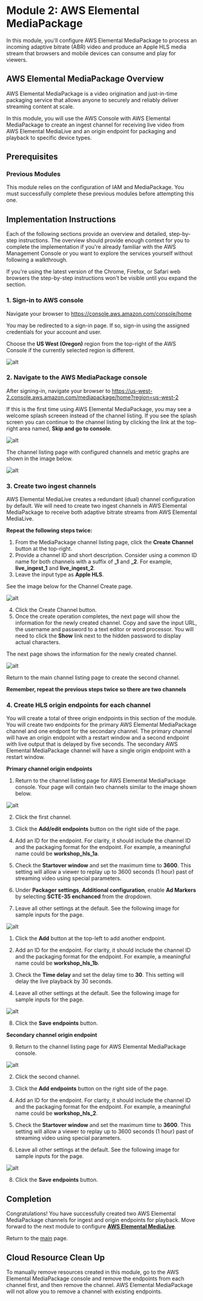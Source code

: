 # Module 2: AWS Elemental MediaPackage

In this module, you'll configure AWS Elemental MediaPackage to process an incoming adaptive bitrate (ABR) video and produce an Apple HLS media stream that browsers and mobile devices can consume and play for viewers.

## AWS Elemental MediaPackage Overview

AWS Elemental MediaPackage is a video origination and just-in-time packaging service that allows anyone to securely and reliably deliver streaming content at scale.

In this module, you will use the AWS Console with AWS Elemental MediaPackage to create an ingest channel for receiving live video from AWS Elemental MediaLive and an origin endpoint for packaging and playback to specific device types.

## Prerequisites

### Previous Modules

This module relies on the configuration of IAM and MediaPackage. You must successfully complete these previous modules before attempting this one.

## Implementation Instructions

Each of the following sections provide an overview and detailed, step-by-step instructions. The overview should provide enough context for you to complete the implementation if you're already familiar with the AWS Management Console or you want to explore the services yourself without following a walkthrough.

If you're using the latest version of the Chrome, Firefox, or Safari web browsers the step-by-step instructions won't be visible until you expand the section.

### 1. Sign-in to AWS console

Navigate your browser to https://console.aws.amazon.com/console/home

You may be redirected to a sign-in page. If so, sign-in using the assigned credentials for your account and user.

Choose the **US West (Oregon)** region from the top-right of the AWS Console if the currently selected region is different.

![alt](region.png)

### 2. Navigate to the AWS MediaPackage console

After signing-in, navigate your browser to https://us-west-2.console.aws.amazon.com/mediapackage/home?region=us-west-2

If this is the first time using AWS Elemental MediaPackage, you may see a welcome splash screeen instead of the channel listing. If you see the splash screen you can continue to the channel listing by clicking the link at the top-right area named, **Skip and go to console**.

![alt](mediapackage-splash.png)

The channel listing page with configured channels and metric graphs are shown in the image below.

![alt](channels.png)

### 3. Create two ingest channels

AWS Elemental MediaLive creates a redundant (dual) channel configuration by default. We will need to create two ingest channels in AWS Elemental MediaPackage to receive both adaptive bitrate streams from AWS Elemental MediaLive.

**Repeat the following steps twice:**

1. From the MediaPackage channel listing page, click the **Create Channel** button at the top-right.
2. Provide a channel ID and short description. Consider using a common ID name for both channels with a suffix of **_1** and **_2**. For example, **live_ingest_1** and **live_ingest_2**.
3. Leave the input type as **Apple HLS**.

See the image below for the Channel Create page.

![alt](channel-create.png)

4. Click the Create Channel button.
5. Once the create operation completes, the next page will show the information for the newly created channel. Copy and save the input URL, the username and password to a text editor or word processor. You will need to click the **Show** link next to the hidden password to display actual characters. 

The next page shows the information for the newly created channel.

![alt](channel-info.png)

Return to the main channel listing page to create the second channel.

**Remember, repeat the previous steps twice so there are two channels**

### 4. Create HLS origin endpoints for each channel

You will create a total of three origin endpoints in this section of the module. You will create two endpoints for the primary AWS Elemental MediaPackage channel and one endpont for the secondary channel. The primary channel will have an origin endpoint with a restart window and a second endpoint with live output that is delayed by five seconds. The secondary AWS Elemental MediaPackage channel will have a single origin endpoint with a restart window.

**Primary channel origin endpoints**

1. Return to the channel listing page for AWS Elemental MediaPackage console. Your page will contain two channels similar to the image shown below.

![alt](channel-listing.png)

2. Click the first channel.

3. Click the **Add/edit endpoints** button on the right side of the page.

4. Add an ID for the endpoint. For clarity, it should include the channel ID and the packaging format for the endpoint. For example, a meaningful name could be **workshop_hls_1a**.

5. Check the **Startover window** and set the maximum time to **3600**. This setting will allow a viewer to replay up to 3600 seconds (1 hour) past of streaming video using special parameters.

6. Under **Packager settings**, **Additional configuration**, enable **Ad Markers** by selecting **SCTE-35 enchanced** from the dropdown.

7. Leave all other settings at the default. See the following image for sample inputs for the page.

![alt](create-endpoint.png)

1. Click the **Add** button at the top-left to add another endpoint.

4. Add an ID for the endpoint. For clarity, it should include the channel ID and the packaging format for the endpoint. For example, a meaningful name could be **workshop_hls_1b**.

5. Check the **Time delay** and set the delay time to **30**. This setting will delay the live playback by 30 seconds. 

7. Leave all other settings at the default. See the following image for sample inputs for the page.

![alt](create-endpoint2.png)

8. Click the **Save endpoints** button.

**Secondary channel origin endpoint**

9. Return to the channel listing page for AWS Elemental MediaPackage console. 

![alt](channel-listing.png)

2. Click the second channel.

3. Click the **Add endpoints** button on the right side of the page.

4. Add an ID for the endpoint. For clarity, it should include the channel ID and the packaging format for the endpoint. For example, a meaningful name could be **workshop_hls_2**.

5. Check the **Startover window** and set the maximum time to **3600**. This setting will allow a viewer to replay up to 3600 seconds (1 hour) past of streaming video using special parameters.

7. Leave all other settings at the default. See the following image for sample inputs for the page.

![alt](create-endpoint3.png)

8. Click the **Save endpoints** button.

## Completion

Congratulations!  You have successfully created two AWS Elemental MediaPackage channels for ingest and origin endpoints for playback. Move forward to the next module to configure [**AWS Elemental MediaLive**](../3-MediaLive/README.md).

Return to the [main](../README.md) page.
 
## Cloud Resource Clean Up

To manually remove resources created in this module, go to the AWS Elemental MediaPackage console and remove the endpoints from each channel first, and then remove the channel. AWS Elemental MediaPackage will not allow you to remove a channel with existing endpoints.



